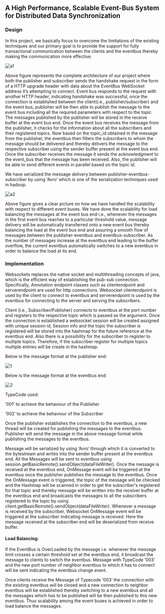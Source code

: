 ## A High Performance, Scalable Event-Bus System for Distributed Data Synchronization

### Design
 
 In this project, we basically focus to overcome the limitations of the existing techniques and our primary goal is to provide the support for fully transactional communication between the clients and the eventbus thereby making the communication more effective.

![a1](https://cloud.githubusercontent.com/assets/22176809/25928044/919785f0-35bf-11e7-99a5-2d106d0472d8.PNG)

  Above figure represents the complete architecture of our project where both the publisher and subscriber sends the handshake request in the form of a HTTP upgrade header with data about the EventBus WebSocket address it’s attempting to connect. Event bus responds to the request with another HTTP header, indicating handshake was successful, once the connection is established between the client(i.e., publisher/subscriber) and the event bus, publisher will be then able to publish the message to the event bus including all the required parameters with respect to the topic. The messages published by the publisher will be stored in the receive buffer at the event bus end. Once the event bus receives the message from the publisher, it checks for the information about all the subscribers and their registered topics. Now based on the topic_id obtained in the message from the publisher, the eventbus then filters the subscribers to whom the message should be delivered and thereby delivers the message to the respective subscriber using the sender buffer present at the event bus end. Once the subscriber receives the message it sends the acknowledgment to the event_bus that the message has been received. Also, the publisher will be able to send different events in parallel based on the topic id.
  
  We have serialized the message delivery between publisher-eventbus-subscriber by using ‘Avro’ which is one of the serialization techniques used in hadoop.
  
  ![a2](https://cloud.githubusercontent.com/assets/22176809/25928043/9196a1e4-35bf-11e7-97ff-b5ecdbe3c538.PNG)
  
  Above figure gives a clear picture on how we have handled the scalability with respect to different event buses. We have done the scalability for load balancing the messages at the event bus end i.e., whenever the messages in the first event bus reaches to a particular threshold value, message delivery will be automatically transferred onto a new event bus thereby balancing the load at the event bus end and assuring a smooth flow of messages between the publisher-eventbus and eventbus-subscriber. As the number of messages increase at the eventbus end leading to the buffer overflow, the current eventbus automatically switches to a new eventbus in order to balance the load at its end. 

### Implementation

  Websockets replaces the native socket and multithreading concepts of java, which is the efficient way of establishing the pub-sub connection. Specifically, Annotation endpoint classes such as clientendpoint and serverendpoint are used for http connections. Websocket clientendpoint is used by the client to connect to eventbus and serverendpoint is used by the eventbus for connecting to the server and serving the subscribers.

  Client (i.e., Subscriber/Publisher) connects to eventbus at the port number  and registers to the respective topic which is passed as the argument. Once the connection is established a websocket session will be created assigned with unique session id, Session info and the topic the subscriber is registered will be stored into the hashmap for the future reference at the eventbus end. Also there is a possibility for the subscriber to register to multiple topics. Therefore, if the subscriber register for multiple topics multiple entries will be create in the hashmap.

Below is the message format at the publisher end:

![1](https://cloud.githubusercontent.com/assets/22176809/25927921/dce75202-35be-11e7-9642-1252a3f1cccd.PNG)

Below is the message format at the eventbus end:

![2](https://cloud.githubusercontent.com/assets/22176809/25927930/f2fbffac-35be-11e7-894f-260fd34d1dae.PNG)

TypeCode used:

‘001’ to achieve the behaviour of the Publisher

‘002’ to achieve the behaviour of the Subscriber

  Once the publisher establishes the connection to the eventbus, a new thread will be created for publishing the messages to the eventbus. Publisher will send the message in the above message format while publishing the messages to the eventbus.
  
  Message will be serialized by using ‘Avro’ through which it is converted to the bytestream and writes into the sender buffer present at the eventbus end. All the Messages will be sent to eventbus  using session.getBasicRemote().sendObject(dataFileWriter). Once the message is received at the eventbus end, OnMessage event will be triggered at the eventbus once the publisher publishes the message to the eventbus. Once the OnMessage event is triggered, the topic of the message will be checked and the Hashmap will be scanned in order to get the subscriber's registered for that topic and thereby message will be written into the receiver buffer at the eventbus end and broadcasts the messages to all the subscribers registered to the topic by  using client.getBasicRemote().sendObject(dataFileWriter). Whenever a message is received by the subscriber, Websocket OnMessage event will be triggered at the subscriber indicating message is received. Here the message received at the subscriber end will be deserialized from receive buffer.
  
#### Load Balancing:

  If the EventBus is OverLoaded by the message i.e. whenever the message limit crosses a certain threshold set at the eventbus end, it broadcast the message to clients to switch the eventbus.
Message with TypeCode ‘003’ and the new port number of neighbor eventbus to which it has to connect will be sent indicating the eventbus change event.

  Once clients receive the Message of Typecode ‘003’ the connection with the existing eventbus will be closed and a new connection to neighbor eventbus will be established thereby switching to a new eventbus and all the messages which has to be published will be then published to this new eventbus. Thus scalability among the event buses is achieved in order to load balance the messages.


